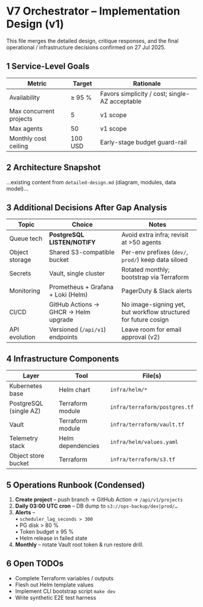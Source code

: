 # V7 Orchestrator – Implementation Design (v1)

This file merges the detailed design, critique responses, and the final operational / infrastructure decisions confirmed on 27 Jul 2025.

## 1 Service-Level Goals
| Metric | Target | Rationale |
|--------|--------|-----------|
| Availability | ≥ 95 % | Favors simplicity / cost; single-AZ acceptable |
| Max concurrent projects | 5 | v1 scope |
| Max agents | 50 | v1 scope |
| Monthly cost ceiling | 100 USD | Early-stage budget guard-rail |

## 2 Architecture Snapshot
…existing content from `detailed-design.md` (diagram, modules, data model)…

## 3 Additional Decisions After Gap Analysis
| Topic | Choice | Notes |
|-------|--------|-------|
| Queue tech | **PostgreSQL LISTEN/NOTIFY** | Avoid extra infra; revisit at >50 agents |
| Object storage | Shared S3-compatible bucket | Per-env prefixes (`dev/`, `prod/`) keep data siloed |
| Secrets | Vault, single cluster | Rotated monthly; bootstrap via Terraform |
| Monitoring | Prometheus + Grafana + Loki (Helm) | PagerDuty & Slack alerts |
| CI/CD | GitHub Actions → GHCR → Helm upgrade | No image-signing yet, but workflow structured for future cosign |
| API evolution | Versioned (`/api/v1`) endpoints | Leave room for email approval (v2) |

## 4 Infrastructure Components

| Layer | Tool | File(s) |
|-------|------|---------|
| Kubernetes base | Helm chart | `infra/helm/*` |
| PostgreSQL (single AZ) | Terraform module | `infra/terraform/postgres.tf` |
| Vault | Terraform module | `infra/terraform/vault.tf` |
| Telemetry stack | Helm dependencies | `infra/helm/values.yaml` |
| Object store bucket | Terraform | `infra/terraform/s3.tf` |

## 5 Operations Runbook (Condensed)
1. **Create project** – push branch → GitHub Action → `/api/v1/projects`  
2. **Daily 03:00 UTC cron** – DB dump to `s3://ops-backup/dev|prod/…`  
3. **Alerts** –  
   • `scheduler_lag_seconds > 300`  
   • PG disk > 80 %  
   • Token budget ≥ 95 %  
   • Helm release in failed state  
4. **Monthly** – rotate Vault root token & run restore drill.

## 6 Open TODOs
- Complete Terraform variables / outputs
- Flesh out Helm template values
- Implement CLI bootstrap script `make dev`
- Write synthetic E2E test harness
